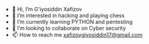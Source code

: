 - 👋 Hi, I’m G'iyosiddin Xafizov
- 👀 I’m interested in hacking and playing chess
- 🌱 I’m currently learning PYTHON and pentesting
- 💞️ I’m looking to collaborate on Cyber security
- 📫 How to reach me xafizovgiyosiddin17@gmail.com

<!---
xafizovdev/xafizovdev is a ✨ special ✨ repository because its `README.md` (this file) appears on your GitHub profile.
You can click the Preview link to take a look at your changes.
--->
